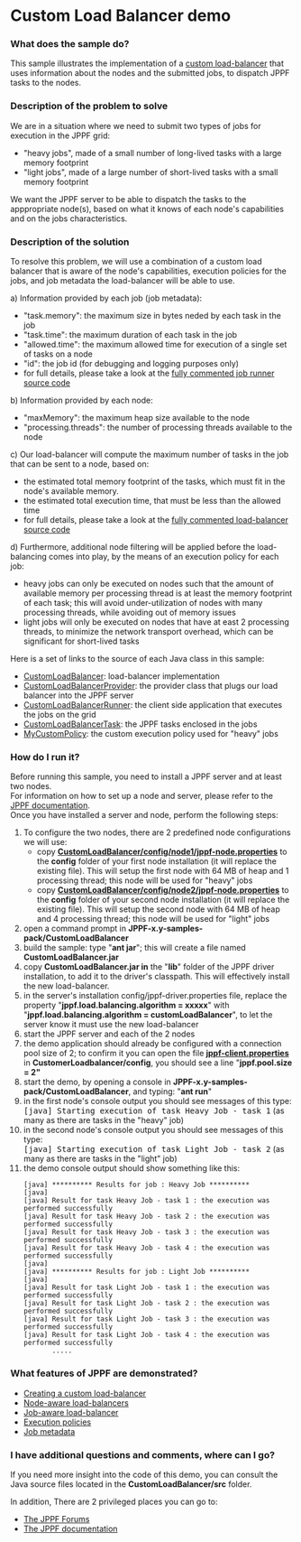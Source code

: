 # Custom Load Balancer demo

<h3>What does the sample do?</h3>
This sample illustrates the implementation of a <a href="https://www.jppf.org/doc/6.3/index.php?title=Creating_a_custom_load-balancer">custom load-balancer</a> that uses information about the nodes and the submitted jobs, to dispatch JPPF tasks to the nodes.

<h3>Description of the problem to solve</h3>
We are in a situation where we need to submit two types of jobs for execution in the JPPF grid:
<ul class="samplesList">
  <li>"heavy jobs", made of a small number of long-lived tasks with a large memory footprint</li>
  <li>"light jobs", made of a large number of short-lived tasks with a small memory footprint</li>
</ul>
We want the JPPF server to be able to dispatch the tasks to the apppropriate node(s), based on what it knows of each node's capabilities and on the jobs characteristics.

<h3>Description of the solution</h3>
<p>To resolve this problem, we will use a combination of a custom load balancer that is aware of the node's capabilities, execution policies for the jobs, and job metadata the load-balancer will be able to use.
<p>a) Information provided by each job (job metadata):
<ul class="samplesList">
  <li>"task.memory": the maximum size in bytes neded by each task in the job</li>
  <li>"task.time": the maximum duration of each task in the job</li>
  <li>"allowed.time": the maximum allowed time for execution of a single set of tasks on a node</li>
  <li>"id": the job id (for debugging and logging purposes only)</li>
  <li>for full details, please take a look at the <a href="src/org/jppf/example/loadbalancer/client/CustomLoadBalancerRunner.java">fully commented job runner source code</a></li>
</ul>
b) Information provided by each node:
<ul class="samplesList">
  <li>"maxMemory": the maximum heap size available to the node</li>
  <li>"processing.threads": the number of processing threads available to the node</li>
</ul>
c) Our load-balancer will compute the maximum number of tasks in the job that can be sent to a node, based on:
<ul class="samplesList">
  <li>the estimated total memory footprint of the tasks, which must fit in the node's available memory.</li>
  <li>the estimated total execution time, that must be less than the allowed time</li>
  <li>for full details, please take a look at the <a href="src/org/jppf/example/loadbalancer/server/CustomLoadBalancer.java">fully commented load-balancer source code</a></li>
</ul>
d) Furthermore, additional node filtering will be applied before the load-balancing comes into play, by the means of an execution policy for each job:
<ul class="samplesList">
  <li>heavy jobs can only be executed on nodes such that the amount of available memory per processing thread is at least the memory footprint of each task;
  this will avoid under-utilization of nodes with many processing threads, while avoiding out of memory issues</li>
  <li>light jobs will only be executed on nodes that have at east 2 processing threads, to minimize the network transport overhead, which can be significant for short-lived tasks</li>
</ul>
Here is a set of links to the source of each Java class in this sample:
<ul>
  <li><a href="src/org/jppf/example/loadbalancer/server/CustomLoadBalancer.java">CustomLoadBalancer</a>: load-balancer implementation</li>
  <li><a href="src/org/jppf/example/loadbalancer/server/CustomLoadBalancerProvider.java">CustomLoadBalancerProvider</a>: the provider class that plugs our load balancer into the JPPF server</li>
  <li><a href="src/org/jppf/example/loadbalancer/client/CustomLoadBalancerRunner.java">CustomLoadBalancerRunner</a>: the client side application that executes the jobs on the grid</li>
  <li><a href="src/org/jppf/example/loadbalancer/client/CustomLoadBalancerTask.java">CustomLoadBalancerTask</a>: the JPPF tasks enclosed in the jobs</li>
  <li><a href="src/org/jppf/example/loadbalancer/common/MyCustomPolicy.java">MyCustomPolicy</a>: the custom execution policy used for "heavy" jobs</li>
</ul>

<h3>How do I run it?</h3>
Before running this sample, you need to install a JPPF server and at least two nodes.<br>
For information on how to set up a node and server, please refer to the <a href="https://www.jppf.org/doc/6.3/index.php?title=Introduction">JPPF documentation</a>.<br>
Once you have installed a server and node, perform the following steps:
<ol class="samplesList">
  <li>To configure the two nodes, there are 2 predefined node configurations we will use:
    <ul class="samplesNestedList">
      <li>copy <a href="config/node1/jppf-node.properties"><b>CustomLoadBalancer/config/node1/jppf-node.properties</b></a> to the <b>config</b> folder of your first node installation (it will replace the existing file).
      This will setup the first node with 64 MB of heap and 1 processing thread; this node will be used for "heavy" jobs</li>
      <li>copy <a href="config/node2/jppf-node.properties"><b>CustomLoadBalancer/config/node2/jppf-node.properties</b></a> to the <b>config</b> folder of your second node installation (it will replace the existing file).
      This will setup the second node with 64 MB of heap and 4 processing thread; this node will be used for "light" jobs</li>
    </ul>
  </li>
  <li>open a command prompt in <b>JPPF-x.y-samples-pack/CustomLoadBalancer</b></li>
  <li>build the sample: type "<b>ant jar</b>"; this will create a file named <b>CustomLoadBalancer.jar</b></li>
  <li>copy <b>CustomLoadBalancer.jar in</b> the "<b>lib</b>" folder of the JPPF driver installation, to add it to the driver's classpath. This will effectively install the new load-balancer.</li>
  <li>in the server's installation config/jppf-driver.properties file, replace the property "<b>jppf.load.balancing.algorithm = xxxxx</b>" with "<b>jppf.load.balancing.algorithm = customLoadBalancer</b>",
  to let the server know it must use the new load-balancer</li>
  <li>start the JPPF server and each of the 2 nodes</li>
  <li>the demo application should already be configured with a connection pool size of 2; to confirm it you can open the file <a href="config/jppf-client.properties"><b>jppf-client.properties</a></b> in <b>CustomerLoadbalancer/config</b>, you should see a line "<b>jppf.pool.size = 2"</b></li>
  <li>start the demo, by opening a console in <b>JPPF-x.y-samples-pack/CustomLoadBalancer</b>, and typing: "<b>ant run</b>"</li>
  <li>in the first node's console output you should see messages of this type:<br>
    <tt>[java] Starting execution of task Heavy Job - task 1</tt> (as many as there are tasks in the "heavy" job)</li>
  <li>in the second node's console output you should see messages of this type:<br>
    <tt>[java] Starting execution of task Light Job - task 2</tt> (as many as there are tasks in the "light" job)</li>
  <li>the demo console output should show something like this:
<pre><code>[java] ********** Results for job : Heavy Job **********
[java]
[java] Result for task Heavy Job - task 1 : the execution was performed successfully
[java] Result for task Heavy Job - task 2 : the execution was performed successfully
[java] Result for task Heavy Job - task 3 : the execution was performed successfully
[java] Result for task Heavy Job - task 4 : the execution was performed successfully
[java]
[java] ********** Results for job : Light Job **********
[java]
[java] Result for task Light Job - task 1 : the execution was performed successfully
[java] Result for task Light Job - task 2 : the execution was performed successfully
[java] Result for task Light Job - task 3 : the execution was performed successfully
[java] Result for task Light Job - task 4 : the execution was performed successfully
       .....
</code></pre>
  </li>
</ol>

<h3>What features of JPPF are demonstrated?</h3>
<ul>
  <li><a href="https://www.jppf.org/doc/6.3/index.php?title=Creating_a_custom_load-balancer">Creating a custom load-balancer</a></li>
  <li><a href="https://www.jppf.org/doc/6.3/index.php?title=Creating_a_custom_load-balancer#Node-aware_load_balancers">Node-aware load-balancers</a></li>
  <li><a href="https://www.jppf.org/doc/6.3/index.php?title=Creating_a_custom_load-balancer#Job-aware_load_balancers">Job-aware load-balancer</a></li>
  <li><a href="https://www.jppf.org/doc/6.3/index.php?title=Job_Service_Level_Agreement#Execution_policy">Execution policies</a></li>
  <li><a href="https://www.jppf.org/doc/6.3/index.php?title=Job_Metadata">Job metadata</a></li>
</ul>

<h3>I have additional questions and comments, where can I go?</h3>
<p>If you need more insight into the code of this demo, you can consult the Java source files located in the <b>CustomLoadBalancer/src</b> folder.
<p>In addition, There are 2 privileged places you can go to:
<ul>
  <li><a href="https://www.jppf.org/forums">The JPPF Forums</a></li>
  <li><a href="https://www.jppf.org/doc/6.3/">The JPPF documentation</a></li>
</ul>

